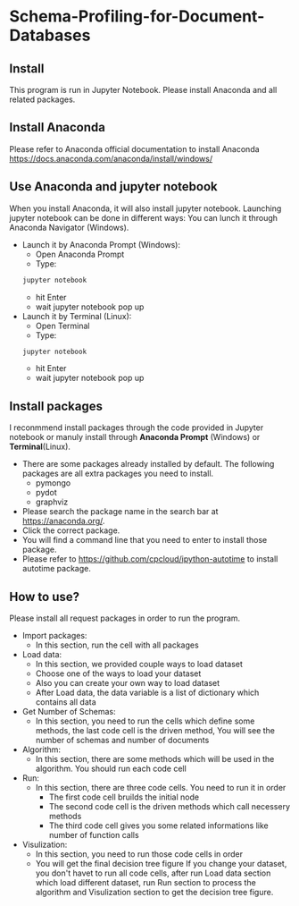 # Schema-Profiling-for-Document-Databases

## Install
This program is run in Jupyter Notebook. Please install Anaconda and all related packages. 

## Install Anaconda
Please refer to Anaconda official documentation to install Anaconda https://docs.anaconda.com/anaconda/install/windows/

## Use Anaconda and jupyter notebook

When you install Anaconda, it will also install jupyter notebook. Launching jupyter notebook can be done in different ways:
You can lunch it through Anaconda Navigator (Windows).
* Launch it by Anaconda Prompt (Windows):
  * Open Anaconda Prompt
  * Type: 
  ```sh
  jupyter notebook
  ```
  * hit Enter
  * wait jupyter notebook pop up
* Launch it by Terminal (Linux):
  * Open Terminal
  * Type: 
  ```sh
  jupyter notebook
  ```
  * hit Enter
  * wait jupyter notebook pop up

## Install packages

I reconmmend install packages through the code provided in Jupyter notebook or manuly install through **Anaconda Prompt** (Windows) or **Terminal**(Linux). 
* There are some packages already installed by default. The following packages are all extra packages you need to install.
  * pymongo
  * pydot
  * graphviz
* Please search the package name in the search bar at https://anaconda.org/.
* Click the correct package. 
* You will find a command line that you need to enter to install those package. 
* Please refer to https://github.com/cpcloud/ipython-autotime to install autotime package.

## How to use?

Please install all request packages in order to run the program.
* Import packages:
  * In this section, run the cell with all packages
* Load data:
  * In this section, we provided couple ways to load dataset
  * Choose one of the ways to load your dataset
  * Also you can create your own way to load dataset
  * After Load data, the data variable is a list of dictionary which contains all data
* Get Number of Schemas:
  * In this section, you need to run the cells which define some methods, the last code cell is the driven method, You will see the number of schemas and number of documents
* Algorithm:
  * In this section, there are some methods which will be used in the algorithm. You should run each code cell
* Run:
  * In this section, there are three code cells. You need to run it in order
    * The first code cell bruilds the initial node
    * The second code cell is the driven methods which call necessery methods
    * The third code cell gives you some related informations like number of function calls
* Visulization:
  * In this section, you need to run those code cells in order
  * You will get the final decision tree figure
If you change your dataset, you don't havet to run all code cells, after run Load data section which load different dataset, run Run section to process the algorithm and Visulization section to get the decision tree figure.

